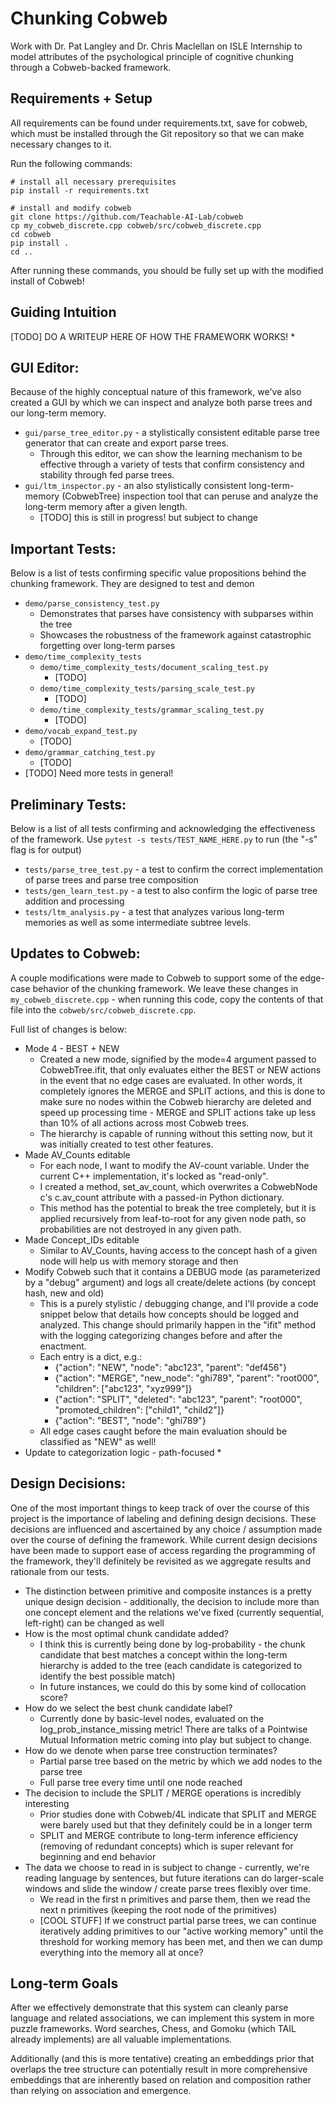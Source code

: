 # Chunking Cobweb

Work with Dr. Pat Langley and Dr. Chris Maclellan on ISLE Internship to model attributes of the psychological principle of cognitive chunking through a Cobweb-backed framework.

## Requirements + Setup

All requirements can be found under requirements.txt, save for cobweb, which must be installed through the Git repository so that we can make necessary changes to it.

Run the following commands:
```
# install all necessary prerequisites
pip install -r requirements.txt

# install and modify cobweb
git clone https://github.com/Teachable-AI-Lab/cobweb
cp my_cobweb_discrete.cpp cobweb/src/cobweb_discrete.cpp
cd cobweb
pip install .
cd ..
```

After running these commands, you should be fully set up with the modified install of Cobweb!

## Guiding Intuition

[TODO] DO A WRITEUP HERE OF HOW THE FRAMEWORK WORKS!
*   

## GUI Editor:

Because of the highly conceptual nature of this framework, we've also created a GUI by which we can inspect and analyze both parse trees and our long-term memory.

*   ```gui/parse_tree_editor.py``` - a stylistically consistent editable parse tree generator that can create and export parse trees.
    *   Through this editor, we can show the learning mechanism to be effective through a variety of tests that confirm consistency and stability through fed parse trees.
*   ```gui/ltm_inspector.py``` - an also stylistically consistent long-term-memory (CobwebTree) inspection tool that can peruse and analyze the long-term memory after a given length.
    *   [TODO] this is still in progress! but subject to change

## Important Tests:

Below is a list of tests confirming specific value propositions behind the chunking framework. They are designed to test and demon

*   ```demo/parse_consistency_test.py```
    *   Demonstrates that parses have consistency with subparses within the tree
    *   Showcases the robustness of the framework against catastrophic forgetting over long-term parses
*   ```demo/time_complexity_tests```
    *   ```demo/time_complexity_tests/document_scaling_test.py```
        *   [TODO]
    *   ```demo/time_complexity_tests/parsing_scale_test.py```
        *   [TODO]
    *   ```demo/time_complexity_tests/grammar_scaling_test.py```
        *   [TODO]
*   ```demo/vocab_expand_test.py```
    *   [TODO]
*   ```demo/grammar_catching_test.py```
    *   [TODO]
*   [TODO] Need more tests in general!

## Preliminary Tests:

Below is a list of all tests confirming and acknowledging the effectiveness of the framework. Use ```pytest -s tests/TEST_NAME_HERE.py``` to run (the "-s" flag is for output)

*   ```tests/parse_tree_test.py``` - a test to confirm the correct implementation of parse trees and parse tree composition
*   ```tests/gen_learn_test.py``` - a test to also confirm the logic of parse tree addition and processing
*   ```tests/ltm_analysis.py``` - a test that analyzes various long-term memories as well as some intermediate subtree levels.

## Updates to Cobweb:

A couple modifications were made to Cobweb to support some of the edge-case behavior of the chunking framework. We leave these changes in ```my_cobweb_discrete.cpp``` - when running this code, copy the contents of that file into the ```cobweb/src/cobweb_discrete.cpp```.

Full list of changes is below:

*   Mode 4 - BEST + NEW
    *   Created a new mode, signified by the mode=4 argument passed to CobwebTree.ifit, that only evaluates either the BEST or NEW actions in the event that no edge cases are evaluated. In other words, it completely ignores the MERGE and SPLIT actions, and this is done to make sure no nodes within the Cobweb hierarchy are deleted and speed up processing time - MERGE and SPLIT actions take up less than 10% of all actions across most Cobweb trees.
    *   The hierarchy is capable of running without this setting now, but it was initially created to test other features.
*   Made AV_Counts editable
    *   For each node, I want to modify the AV-count variable. Under the current C++ implementation, it's locked as "read-only".
    *   I created a method, set_av_count, which overwrites a CobwebNode c's c.av_count attribute with a passed-in Python dictionary.
    *   This method has the potential to break the tree completely, but it is applied recursively from leaf-to-root for any given node path, so probabilities are not destroyed in any given path.
*   Made Concept_IDs editable
    *   Similar to AV_Counts, having access to the concept hash of a given node will help us with memory storage and then 
*   Modify Cobweb such that it contains a DEBUG mode (as parameterized by a "debug" argument) and logs all create/delete actions (by concept hash, new and old)
    *   This is a purely stylistic / debugging change, and I'll provide a code snippet below that details how concepts should be logged and analyzed. This change should primarily happen in the "ifit" method with the logging categorizing changes before and after the enactment. 
    *   Each entry is a dict, e.g.:
        *   {"action": "NEW", "node": "abc123", "parent": "def456"}
        *   {"action": "MERGE", "new_node": "ghi789", "parent": "root000", "children": ["abc123", "xyz999"]}
        *   {"action": "SPLIT", "deleted": "abc123", "parent": "root000", "promoted_children": ["child1", "child2"]}
        *   {"action": "BEST", "node": "ghi789"}
    *   All edge cases caught before the main evaluation should be classified as "NEW" as well!
*   Update to categorization logic - path-focused
    *

## Design Decisions:

One of the most important things to keep track of over the course of this project is the importance of labeling and defining design decisions. These decisions are influenced and ascertained by any choice / assumption made over the course of defining the framework. While current design decisions have been made to support ease of access regarding the programming of the framework, they'll definitely be revisited as we aggregate results and rationale from our tests.

*   The distinction between primitive and composite instances is a pretty unique design decision - additionally, the decision to include more than one concept element and the relations we've fixed (currently sequential, left-right) can be changed as well
*   How is the most optimal chunk candidate added?
    *   I think this is currently being done by log-probability - the chunk candidate that best matches a concept within the long-term hierarchy is added to the tree (each candidate is categorized to identify the best possible match)
    *   In future instances, we could do this by some kind of collocation score?
*   How do we select the best chunk candidate label?
    *   Currently done by basic-level nodes, evaluated on the log_prob_instance_missing metric! There are talks of a Pointwise Mutual Information metric coming into play but subject to change.
*   How do we denote when parse tree construction terminates?
    *   Partial parse tree based on the metric by which we add nodes to the parse tree
    *   Full parse tree every time until one node reached
*   The decision to include the SPLIT / MERGE operations is incredibly interesting
    *   Prior studies done with Cobweb/4L indicate that SPLIT and MERGE were barely used but that they definitely could be in a longer term
    *   SPLIT and MERGE contribute to long-term inference efficiency (removing of redundant concepts) which is super relevant for beginning and end behavior
*   The data we choose to read in is subject to change - currently, we're reading language by sentences, but future iterations can do larger-scale windows and slide the window / create parse trees flexibly over time.
    *   We read in the first n primitives and parse them, then we read the next n primitives (keeping the root node of the primitives)
    *   [COOL STUFF] If we construct partial parse trees, we can continue iteratively adding primitives to our "active working memory" until the threshold for working memory has been met, and then we can dump everything into the memory all at once?

## Long-term Goals

After we effectively demonstrate that this system can cleanly parse language and related associations, we can implement this system in more puzzle frameworks. Word searches, Chess, and Gomoku (which TAIL already implements) are all valuable implementations.

Additionally (and this is more tentative) creating an embeddings prior that overlaps the tree structure can potentially result in more comprehensive embeddings that are inherently based on relation and composition rather than relying on association and emergence.